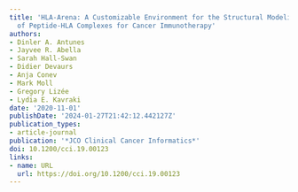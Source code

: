 ```yaml
---
title: 'HLA-Arena: A Customizable Environment for the Structural Modeling and Analysis
  of Peptide-HLA Complexes for Cancer Immunotherapy'
authors:
- Dinler A. Antunes
- Jayvee R. Abella
- Sarah Hall-Swan
- Didier Devaurs
- Anja Conev
- Mark Moll
- Gregory Lizée
- Lydia E. Kavraki
date: '2020-11-01'
publishDate: '2024-01-27T21:42:12.442127Z'
publication_types:
- article-journal
publication: '*JCO Clinical Cancer Informatics*'
doi: 10.1200/cci.19.00123
links:
- name: URL
  url: https://doi.org/10.1200/cci.19.00123
---
```

